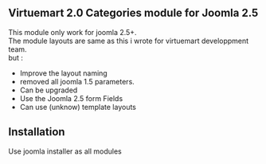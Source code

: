 Virtuemart 2.0 Categories module for Joomla 2.5
------------------------
This module only work for joomla 2.5+.   
The module layouts are same as this i wrote for virtuemart developpment team.   
but :
- Improve the layout naming
- removed all joomla 1.5 parameters.
- Can be upgraded
- Use the Joomla 2.5 form Fields
- Can use (unknow) template layouts

Installation
------------

Use joomla installer as all modules


